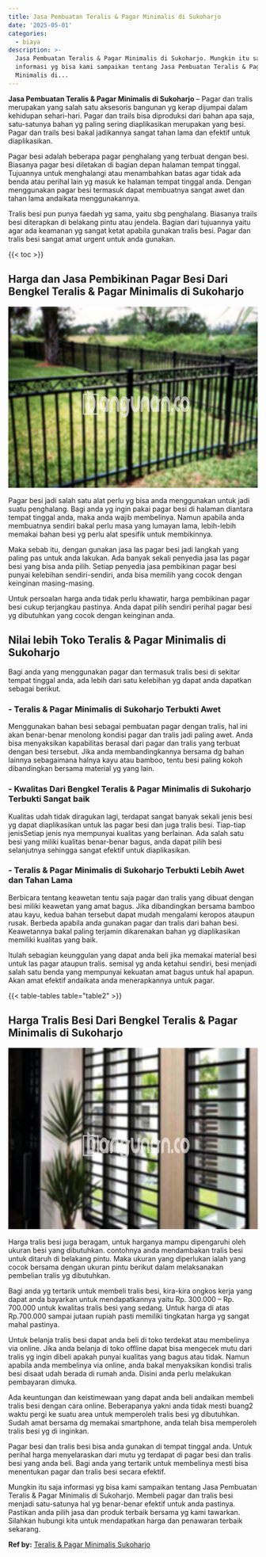 ```yaml
---
title: Jasa Pembuatan Teralis & Pagar Minimalis di Sukoharjo
date: '2025-05-01'
categories:
  - biaya
description: >-
  Jasa Pembuatan Teralis & Pagar Minimalis di Sukoharjo. Mungkin itu saja
  informasi yg bisa kami sampaikan tentang Jasa Pembuatan Teralis & Pagar
  Minimalis di...
---
```


**Jasa Pembuatan Teralis & Pagar Minimalis di Sukoharjo** – Pagar dan tralis merupakan yang salah satu aksesoris bangunan yg kerap dijumpai dalam kehidupan sehari-hari. Pagar dan trails bisa diproduksi dari bahan apa saja, satu-satunya bahan yg paling sering diaplikasikan merupakan yang besi. Pagar dan trails besi bakal jadikannya sangat tahan lama dan efektif untuk diaplikasikan.

Pagar besi adalah beberapa pagar penghalang yang terbuat dengan besi. Biasanya pagar besi diletakan di bagian depan halaman tempat tinggal. Tujuannya untuk menghalangi atau menambahkan batas agar tidak ada benda atau perihal lain yg masuk ke halaman tempat tinggal anda. Dengan menggunakan pagar besi termasuk dapat membuatnya sangat awet dan tahan lama andaikata menggunakannya.

Tralis besi pun punya faedah yg sama, yaitu sbg penghalang. Biasanya trails besi diterapkan di belakang pintu atau jendela. Bagian dari tujuannya yaitu agar ada keamanan yg sangat ketat apabila gunakan tralis besi. Pagar dan tralis besi sangat amat urgent untuk anda gunakan.

{{< toc >}}

## Harga dan Jasa Pembikinan Pagar Besi Dari Bengkel Teralis & Pagar Minimalis di Sukoharjo

![Jasa Pembuatan Teralis & Pagar Minimalis di Sukoharjo](/images/pagar-minimalis-murah-27.png)

Pagar besi jadi salah satu alat perlu yg bisa anda menggunakan untuk jadi suatu penghalang. Bagi anda yg ingin pakai pagar besi di halaman diantara tempat tinggal anda, maka anda wajib membelinya. Namun apabila anda membuatnya sendiri bakal perlu masa yang lumayan lama, lebih-lebih memakai bahan besi yg perlu alat spesifik untuk membikinnya.

Maka sebab itu, dengan gunakan jasa las pagar besi jadi langkah yang paling pas untuk anda lakukan. Ada banyak sekali penyedia jasa las pagar besi yang bisa anda pilih. Setiap penyedia jasa pembikinan pagar besi punyai kelebihan sendiri-sendiri, anda bisa memilih yang cocok dengan keinginan masing-masing.

Untuk persoalan harga anda tidak perlu khawatir, harga pembikinan pagar besi cukup terjangkau pastinya. Anda dapat pilih sendiri perihal pagar besi yg dibutuhkan yang cocok dengan keinginan anda.

## Nilai lebih Toko Teralis & Pagar Minimalis di Sukoharjo

Bagi anda yang menggunakan pagar dan termasuk tralis besi di sekitar tempat tinggal anda, ada lebih dari satu kelebihan yg dapat anda dapatkan sebagai berikut.

### \- Teralis & Pagar Minimalis di Sukoharjo Terbukti Awet

Menggunakan bahan besi sebagai pembuatan pagar dengan tralis, hal ini akan benar-benar menolong kondisi pagar dan tralis jadi paling awet. Anda bisa menyaksikan kapabilitas berasal dari pagar dan tralis yang terbuat dengan besi tersebut. Jika anda membandingkannya bersama dg bahan lainnya sebagaimana halnya kayu atau bamboo, tentu besi paling kokoh dibandingkan bersama material yg yang lain.

### \- Kwalitas Dari Bengkel Teralis & Pagar Minimalis di Sukoharjo Terbukti Sangat baik

Kualitas udah tidak diragukan lagi, terdapat sangat banyak sekali jenis besi yg dapat diaplikasikan untuk las pagar besi dan juga tralis besi. Tiap-tiap jenisSetiap jenis nya mempunyai kualitas yang berlainan. Ada salah satu besi yang miliki kualitas benar-benar bagus, anda dapat pilih besi selanjutnya sehingga sangat efektif untuk diaplikasikan.

### \- Teralis & Pagar Minimalis di Sukoharjo Terbukti Lebih Awet dan Tahan Lama

Berbicara tentang keawetan tentu saja pagar dan tralis yang dibuat dengan besi miliki keawetan yang amat bagus. Jika dibandingkan bersama bamboo atau kayu, kedua bahan tersebut dapat mudah mengalami keropos ataupun rusak. Berbeda apabila anda gunakan pagar dan tralis dari bahan besi. Keawetannya bakal paling terjamin dikarenakan bahan yg diaplikasikan memiliki kualitas yang baik.

Itulah sebagian keunggulan yang dapat anda beli jika memakai material besi untuk las pagar ataupun tralis. semisal yg anda ketahui sendiri, besi menjadi salah satu benda yang mempunyai kekuatan amat bagus untuk hal apapun. Akan amat efektif andaikata anda menerapkannya untuk pagar.

{{< table-tables table="table2" >}}

## Harga Tralis Besi Dari Bengkel Teralis & Pagar Minimalis di Sukoharjo

![Jasa Pembuatan Teralis & Pagar Minimalis di Sukoharjo](/images/teralis-minimalis-murah-24.png)

Harga tralis besi juga beragam, untuk harganya mampu dipengaruhi oleh ukuran besi yang dibutuhkan. contohnya anda mendambakan tralis besi untuk ditaruh di belakang pintu. Maka ukuran yang diperlukan ialah yang cocok bersama dengan ukuran pintu berikut dalam melaksanakan pembelian tralis yg dibutuhkan.

Bagi anda yg tertarik untuk membeli tralis besi, kira-kira ongkos kerja yang dapat anda bayarkan untuk mendapatkannya yaitu Rp. 300.000 – Rp. 700.000 untuk kwalitas tralis besi yang sedang. Untuk harga di atas Rp.700.000 sampai jutaan rupiah pasti memiliki tingkatan harga yg sangat mahal pastinya.

Untuk belanja tralis besi dapat anda beli di toko terdekat atau membelinya via online. Jika anda belanja di toko offline dapat bisa mengecek mutu dari tralis yg ingin dibeli apakah punyai kualitas yang bagus atau tidak. Namun apabila anda membelinya via online, anda bakal menyaksikan kondisi tralis besi disaat udah berada di rumah anda. Disini anda perlu melakukan pembayaran dimuka.

Ada keuntungan dan keistimewaan yang dapat anda beli andaikan membeli tralis besi dengan cara online. Beberapanya yakni anda tidak mesti buang2 waktu pergi ke suatu area untuk memperoleh tralis besi yg dibutuhkan. Sudah amat bersama dg memakai smartphone, anda telah bisa memperoleh tralis besi yg di inginkan.

Pagar besi dan tralis besi bisa anda gunakan di tempat tinggal anda. Untuk perihal harga menyelaraskan dari mutu yg terdapat di pagar besi dan tralis besi yang anda beli. Bagi anda yang tertarik untuk membelinya mesti bisa menentukan pagar dan tralis besi secara efektif.

Mungkin itu saja informasi yg bisa kami sampaikan tentang Jasa Pembuatan Teralis & Pagar Minimalis di Sukoharjo. Membeli pagar dan tralis besi menjadi satu-satunya hal yg benar-benar efektif untuk anda pastinya. Pastikan anda pilih jasa dan produk terbaik bersama yg kami tawarkan. Silahkan hubungi kita untuk mendapatkan harga dan penawaran terbaik sekarang.

**Ref by:** [Teralis & Pagar Minimalis Sukoharjo](https://id.wikipedia.org/wiki/Teralis)
